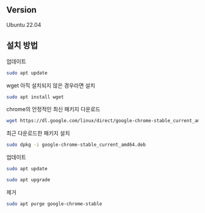 ## Version
Ubuntu 22.04

## 설치 방법

업데이트
```bash
sudo apt update
```

wget 아직 설치되지 않은 경우라면 설치
```bash
sudo apt install wget
```

chrome의 안정적인 최신 패키지 다운로드
```bash
wget https://dl.google.com/linux/direct/google-chrome-stable_current_amd64.deb
```

최근 다운로드한 패키지 설치
```bash
sudo dpkg -i google-chrome-stable_current_amd64.deb
```

업데이트
```bash
sudo apt update
```
```bash
sudo apt upgrade
```

제거
```bash
sudo apt purge google-chrome-stable
```